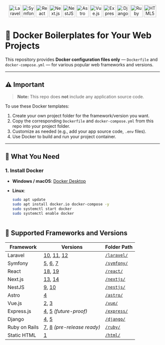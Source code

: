 <p align="center">
    <img src="https://cdn.simpleicons.org/laravel/FF2D20" alt="Laravel" width="40" />
      <img src="https://cdn.simpleicons.org/symfony/FFFFFF" alt="Symfony" width="40" />
      <img src="https://cdn.simpleicons.org/react/61DAFB" alt="React" width="40" />
      <img src="https://cdn.simpleicons.org/nextdotjs/FFFFFF" alt="Next.js" width="40" />
      <img src="https://cdn.simpleicons.org/nestjs/E0234E" alt="NestJS" width="40" />
      <img src="https://cdn.simpleicons.org/astro/FF5D01" alt="Astro" width="40" />
      <img src="https://cdn.simpleicons.org/vuedotjs/4FC08D" alt="Vue.js" width="40" />
      <img src="https://cdn.simpleicons.org/express/FFFFFF" alt="Express.js" width="40" />
      <img src="https://cdn.simpleicons.org/django/092E20" alt="Django" width="40" />
      <img src="https://cdn.simpleicons.org/rubyonrails/CC0000" alt="Ruby on Rails" width="40" />
      <img src="https://cdn.simpleicons.org/html5/E34F26" alt="HTML5" width="40" />
</p>

# 🚀 Docker Boilerplates for Your Web Projects

This repository provides **Docker configuration files only** — `Dockerfile` and `docker-compose.yml` — for various popular web frameworks and versions.

---

## ⚠️ Important

> **Note:** This repo does **not** include any application source code.

To use these Docker templates:

1. Create your own project folder for the framework/version you want.
2. Copy the corresponding `Dockerfile` and `docker-compose.yml` from this repo into your project folder.
3. Customize as needed (e.g., add your app source code, `.env` files).
4. Use Docker to build and run your project container.

---

## 🐳 What You Need

### 1. Install Docker

- **Windows / macOS**: [Docker Desktop](https://www.docker.com/products/docker-desktop)
- **Linux**:

  ```bash
  sudo apt update
  sudo apt install docker.io docker-compose -y
  sudo systemctl start docker
  sudo systemctl enable docker



## 📂 Supported Frameworks and Versions

| Framework     | Versions                                   | Folder Path            |
|---------------|--------------------------------------------|------------------------|
| Laravel       | [10](laravel/10), [11](laravel/11), [12](laravel/12) | [`/laravel/`](laravel)     |
| Symfony       | [5](symfony/5), [6](symfony/6), [7](symfony/7)       | [`/symfony/`](symfony)     |
| React         | [18](react/18), [19](react/19)                     | [`/react/`](react)         |
| Next.js       | [13](nextjs/13), [14](nextjs/14)                   | [`/nextjs/`](nextjs)       |
| NestJS        | [9](nestjs/9), [10](nestjs/10)                     | [`/nestjs/`](nestjs)       |
| Astro         | [4](astro/4)                                      | [`/astro/`](astro)         |
| Vue.js        | [2](vue/2), [3](vue/3)                            | [`/vue/`](vue)             |
| Express.js    | [4](express/4), [5](express/5) *(future-proof)*   | [`/express/`](express)     |
| Django        | [4](django/4), [5](django/5)                      | [`/django/`](django)       |
| Ruby on Rails | [7](ruby/7), [8](ruby/8) *(pre-release ready)*  | [`/ruby/`](ruby)         |
| Static HTML    | [1](html/1)                                 | [`/html/`](html)           |




